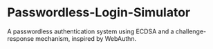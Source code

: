 # Passwordless-Login-Simulator
A passwordless authentication system using ECDSA and a challenge-response mechanism, inspired by WebAuthn.
